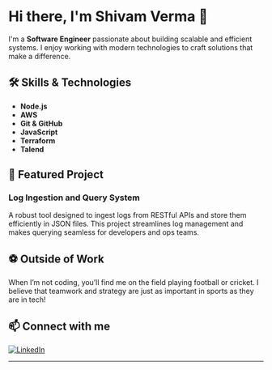# Hi there, I'm Shivam Verma 👋

I'm a **Software Engineer** passionate about building scalable and efficient systems. I enjoy working with modern technologies to craft solutions that make a difference.

## 🛠️ Skills & Technologies
- **Node.js**
- **AWS**
- **Git & GitHub**
- **JavaScript**
- **Terraform**
- **Talend**

## 🚀 Featured Project

### Log Ingestion and Query System
A robust tool designed to ingest logs from RESTful APIs and store them efficiently in JSON files. This project streamlines log management and makes querying seamless for developers and ops teams.

## ⚽️ Outside of Work

When I’m not coding, you’ll find me on the field playing football or cricket. I believe that teamwork and strategy are just as important in sports as they are in tech!

## 📫 Connect with me

[![LinkedIn](https://img.shields.io/badge/LinkedIn-blue?logo=linkedin&logoColor=white)](https://www.linkedin.com/in/shivamverma7795)

---

<!--
Let's connect and create something amazing together!
-->
